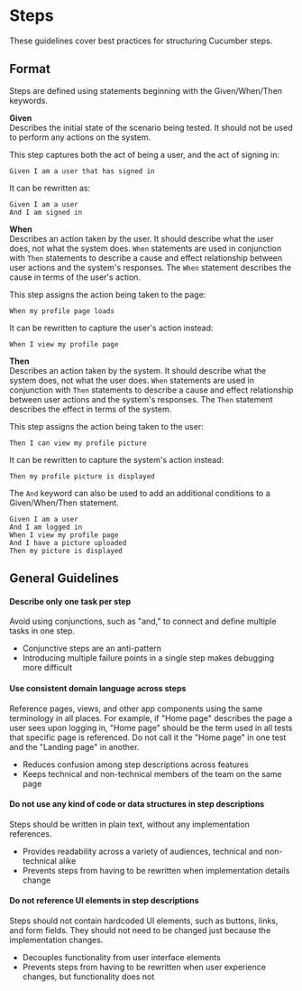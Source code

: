 # Steps
These guidelines cover best practices for structuring Cucumber steps.

## Format
Steps are defined using statements beginning with the Given/When/Then keywords.

**Given**  
Describes the initial state of the scenario being tested. It should not be used to perform any actions on the system.

This step captures both the act of being a user, and the act of signing in:
    
    Given I am a user that has signed in
    
    
It can be rewritten as:

    Given I am a user
    And I am signed in


**When**  
Describes an action taken by the user. It should describe what the user does, not what the system does. `When` statements are used in conjunction with `Then` statements to describe a cause and effect relationship between user actions and the system's responses. The `When` statement describes the cause in terms of the user's action.

This step assigns the action being taken to the page:
    
    When my profile page loads

It can be rewritten to capture the user's action instead:

    When I view my profile page


**Then**  
Describes an action taken by the system. It should describe what the system does, not what the user does. `When` statements are used in conjunction with `Then` statements to describe a cause and effect relationship between user actions and the system's responses. The `Then` statement describes the effect in terms of the system.

This step assigns the action being taken to the user:
    
    Then I can view my profile picture

It can be rewritten to capture the system's action instead:

    Then my profile picture is displayed


The `And` keyword can also be used to add an additional conditions to a Given/When/Then statement.

    Given I am a user
    And I am logged in
    When I view my profile page
    And I have a picture uploaded
    Then my picture is displayed


## General Guidelines
#### Describe only one task per step
Avoid using conjunctions, such as "and," to connect and define multiple tasks in one step.

* Conjunctive steps are an anti-pattern
* Introducing multiple failure points in a single step makes debugging more difficult

#### Use consistent domain language across steps
Reference pages, views, and other app components using the same terminology in all places. For example, if "Home page" describes the page a user sees upon logging in, "Home page" should be the term used in all tests that specific page is referenced. Do not call it the "Home page" in one test and the "Landing page" in another.

* Reduces confusion among step descriptions across features
* Keeps technical and non-technical members of the team on the same page

#### Do not use any kind of code or data structures in step descriptions
Steps should be written in plain text, without any implementation references.

* Provides readability across a variety of audiences, technical and non-technical alike
* Prevents steps from having to be rewritten when implementation details change

#### Do not reference UI elements in step descriptions
Steps should not contain hardcoded UI elements, such as buttons, links, and form fields. They should not need to be changed just because the implementation changes.

* Decouples functionality from user interface elements
* Prevents steps from having to be rewritten when user experience changes, but functionality does not